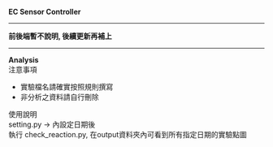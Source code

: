 **EC Sensor Controller**

***
**前後端暫不說明, 後續更新再補上**
***  

**Analysis**  
注意事項
- 實驗檔名請確實按照規則撰寫
- 非分析之資料請自行刪除

使用說明  
setting.py -> 內設定日期後  
執行 check_reaction.py, 在output資料夾內可看到所有指定日期的實驗點圖